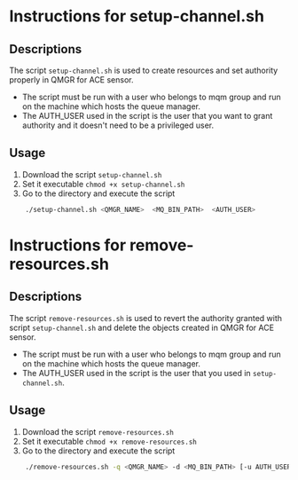 # Instructions for setup-channel.sh
## Descriptions 
The script `setup-channel.sh` is used to create resources and set authority properly in QMGR for ACE sensor. 
* The script must be run with a user who belongs to mqm group and run on the machine which hosts the queue manager.
* The AUTH_USER used in the script is the user that you want to grant authority and it doesn't need to be a privileged user. 
## Usage
1. Download the script `setup-channel.sh`
2. Set it executable `chmod +x setup-channel.sh`
3. Go to the directory and execute the script
```sh
    ./setup-channel.sh <QMGR_NAME>  <MQ_BIN_PATH>  <AUTH_USER>
```
# Instructions for remove-resources.sh
## Descriptions
The script `remove-resources.sh` is used to revert the authority granted with script `setup-channel.sh` and delete the objects created in QMGR for ACE sensor. 
* The script must be run with a user who belongs to mqm group and run on the machine which hosts the queue manager.
* The AUTH_USER used in the script is the user that you used in `setup-channel.sh`. 
## Usage
1. Download the script `remove-resources.sh`
2. Set it executable `chmod +x remove-resources.sh`
3. Go to the directory and execute the script
```sh
    ./remove-resources.sh -q <QMGR_NAME> -d <MQ_BIN_PATH> [-u AUTH_USER] [-l LISTENER_NAME]  [-c CHANNEL_NAME]  [-t TOPIC_NAME]
```




